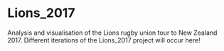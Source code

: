 # Lions_2017
Analysis and visualisation of the Lions rugby union tour to New Zealand 2017.
Different iterations of the Lions_2017 project will occur here!
